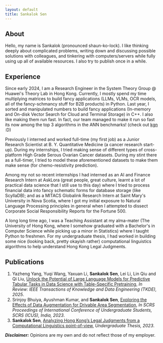 ```yaml
---
layout: default
title: Sankalok Sen
---
```


## About

Hello, my name is Sankalok (pronounced shaun-ko-lock). I like thinking deeply about complicated problems, writing down and discussing possible solutions with colleagues, and tinkering with computers/servers while fully using up all of available resources. I also try to publish once in a while. 

## Experience

Since early 2024, I am a Research Engineer in the System Theory Group @ Huawei's Theory Lab in Hong Kong. Currently, I mostly spend my time multiplying matrices to build fancy applications (LLMs, VLMs, OCR models, all of the fancy-schmancy stuff for B2B products) in Python. Last year, I sorted and manipulated numbers to build fancy applications (In-memory and On-disk Vector Search for Cloud and Terminal Storage) in C++. I also like making them run fast. In fact, our team managed to make it run so fast its now among the top 3 algorithms in the ANN benchmarks! (check out <a href="https://github.com/erikbern/ann-benchmarks">kgn</a> :D)

Previously I interned and worked full-time (my first job) as a Junior Research Scientist at B. Y. Quantitative Medicine (a cancer research start-up). During my internships, I tried making sense of different types of cross-platform High Grade Serous Ovarian Cancer datasets. During my stint there as a full-timer, I tried to model these aforementioned datasets to make them make sense (for chemo-resistivity prediction).

Among my not so recent internships I had interned as an AI and Finance Research Intern at AskLora (great people, great culture, learnt a lot of practical data science that I still use to this day) where I tried to process financial data into fancy schematic forms for database storage (like ScyllaDB); and as a MITACS Globalink Research Intern at Saint Mary's University in Nova Scotia, where I got my initial exposure to Natural Language Processing principles in general when I attempted to dissect Corporate Social Responsibility Reports for the Fortune 500. 

A long long time ago, I was a Teaching Assistant at my alma-mater (The University of Hong Kong, where I somehow graduated with a Bachelor's in Computer Science while picking up a minor in Statistics) where I taught Python to freshmen. For my undergraduate thesis, I had worked in building some nice (looking back, pretty okayish rather) computational linguistics algorithms to help understand Hong Kong Legal Judgments. 

## Publications

<ol>
  <li>
    Yazheng Yang, Yuqi Wang, Yaxuan Li, <b>Sankalok Sen</b>, Lei Li, Lin Qiu and Qi Liu, <a href='https://arxiv.org/pdf/2403.20208'>Unlock the Potential of Large Language Models for Predictive
Tabular Tasks in Data Science with Table-Specific Pretraining</a>, <i>In Review: IEEE Transactions of Knowledge and Data Engineering (TKDE),
2025</i>.
  </li>
  <li>
    Srinjoy Bhuiya, Ayushman Kumar, and <b>Sankalok Sen</b>, <a href='https://arxiv.org/pdf/2208.03437'>Exploring the Effects of Data Augmentation for Drivable Area Segmentation</a>, <i>In SCRS
Proceedings of International Conference of Undergraduate Students, SCRS (ICUS), India, 2023</i>.
  </li>
  <li>
    <b>Sankalok Sen</b>, <a href='https://arxiv.org/pdf/2305.02558'>Analyzing Hong Kong’s Legal Judgments from a Computational Linguistics point-of-view</a>, <i>Undergraduate Thesis, 2023</i>.
  </li>
</ol>

**_Disclaimer:_** Opinions are my own and do not reflect those of my employer. 
